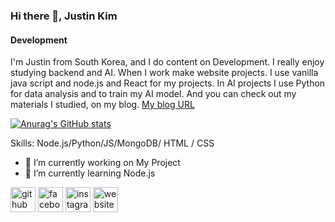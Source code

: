 
### Hi there 👋, Justin Kim
#### Development



I'm Justin from South Korea, and I do content on Development. 
I really enjoy studying backend and AI. When I work make website projects. I use vanilla java script and node.js and React for my projects.
In AI projects I use Python for data analysis and to train my AI model.
And you can check out my materials I studied, on my blog. 
[My blog URL](https://highschool-ai-scientist.tistory.com/)

[![Anurag's GitHub stats](https://github-readme-stats.vercel.app/api?username=Justion1234)](https://github.com/anuraghazra/github-readme-stats)


Skills: Node.js/Python/JS/MongoDB/ HTML / CSS

- 🔭 I’m currently working on My Project 
- 🌱 I’m currently learning Node.js 


[<img src='https://cdn.jsdelivr.net/npm/simple-icons@3.0.1/icons/github.svg' alt='github' height='40'>](https://github.com/Justion1234)  [<img src='https://cdn.jsdelivr.net/npm/simple-icons@3.0.1/icons/facebook.svg' alt='facebook' height='40'>](https://www.facebook.com/김준성)  [<img src='https://cdn.jsdelivr.net/npm/simple-icons@3.0.1/icons/instagram.svg' alt='instagram' height='40'>](https://www.instagram.com/ju._.ns1004/)  [<img src='https://cdn.jsdelivr.net/npm/simple-icons@3.0.1/icons/icloud.svg' alt='website' height='40'>](https://justin1004-portfolio.netlify.app/)  

